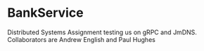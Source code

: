 # BankService
Distributed Systems Assignment testing us on gRPC and JmDNS. Collaborators are Andrew English and Paul Hughes 

